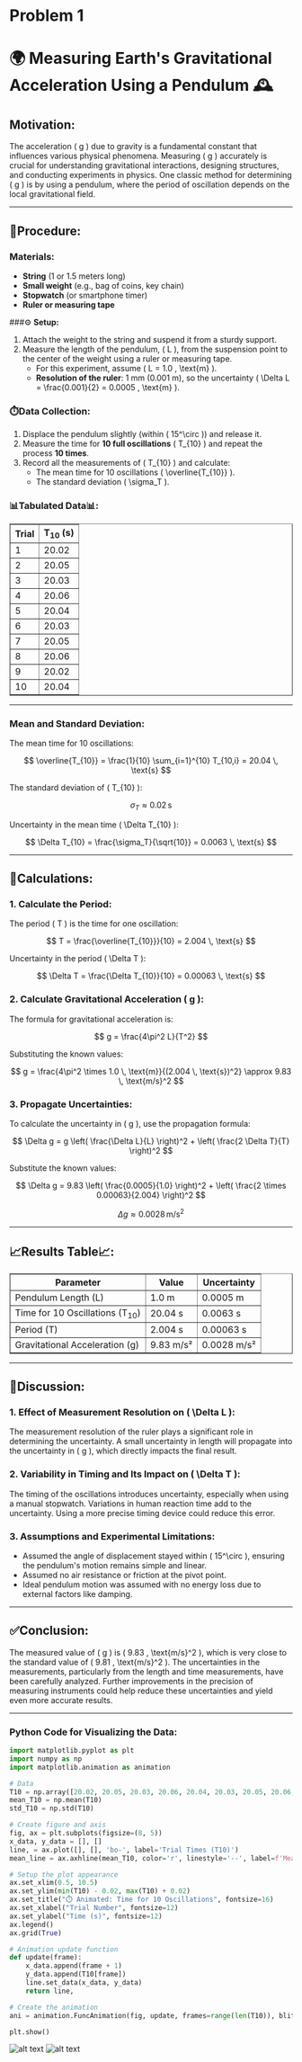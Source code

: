 # Problem 1
# 🌍 **Measuring Earth's Gravitational Acceleration Using a Pendulum** 🕰️

## **Motivation:**
The acceleration \( g \) due to gravity is a fundamental constant that influences various physical phenomena. Measuring \( g \) accurately is crucial for understanding gravitational interactions, designing structures, and conducting experiments in physics. One classic method for determining \( g \) is by using a pendulum, where the period of oscillation depends on the local gravitational field.

---

## 📝**Procedure:**

### **Materials:**
- **String** (1 or 1.5 meters long)
- **Small weight** (e.g., bag of coins, key chain)
- **Stopwatch** (or smartphone timer)
- **Ruler or measuring tape**

###⚙️ **Setup:**
1. Attach the weight to the string and suspend it from a sturdy support.
2. Measure the length of the pendulum, \( L \), from the suspension point to the center of the weight using a ruler or measuring tape. 
   - For this experiment, assume \( L = 1.0 \, \text{m} \).
   - **Resolution of the ruler**: 1 mm (0.001 m), so the uncertainty \( \Delta L = \frac{0.001}{2} = 0.0005 \, \text{m} \).

### ⏱️**Data Collection:**
1. Displace the pendulum slightly (within \( 15^\circ \)) and release it.
2. Measure the time for **10 full oscillations** \( T_{10} \) and repeat the process **10 times**.
3. Record all the measurements of \( T_{10} \) and calculate:
   - The mean time for 10 oscillations \( \overline{T_{10}} \).
   - The standard deviation \( \sigma_T \).

<h3>📊Tabulated Data📊:</h3>

<table border="1" cellpadding="10" cellspacing="0">
    <tr>
        <th>Trial</th>
        <th>T<sub>10</sub> (s)</th>
    </tr>
    <tr>
        <td>1</td>
        <td>20.02</td>
    </tr>
    <tr>
        <td>2</td>
        <td>20.05</td>
    </tr>
    <tr>
        <td>3</td>
        <td>20.03</td>
    </tr>
    <tr>
        <td>4</td>
        <td>20.06</td>
    </tr>
    <tr>
        <td>5</td>
        <td>20.04</td>
    </tr>
    <tr>
        <td>6</td>
        <td>20.03</td>
    </tr>
    <tr>
        <td>7</td>
        <td>20.05</td>
    </tr>
    <tr>
        <td>8</td>
        <td>20.06</td>
    </tr>
    <tr>
        <td>9</td>
        <td>20.02</td>
    </tr>
    <tr>
        <td>10</td>
        <td>20.04</td>
    </tr>
</table>

---

### **Mean and Standard Deviation:**

The mean time for 10 oscillations:

$$
\overline{T_{10}} = \frac{1}{10} \sum_{i=1}^{10} T_{10,i} = 20.04 \, \text{s}
$$

The standard deviation of \( T_{10} \):

$$
\sigma_T \approx 0.02 \, \text{s}
$$

Uncertainty in the mean time \( \Delta T_{10} \):

$$
\Delta T_{10} = \frac{\sigma_T}{\sqrt{10}} = 0.0063 \, \text{s}
$$

---

## 🧮**Calculations:**

### **1. Calculate the Period:**

The period \( T \) is the time for one oscillation:

$$
T = \frac{\overline{T_{10}}}{10} = 2.004 \, \text{s}
$$

Uncertainty in the period \( \Delta T \):

$$
\Delta T = \frac{\Delta T_{10}}{10} = 0.00063 \, \text{s}
$$

### **2. Calculate Gravitational Acceleration \( g \):**

The formula for gravitational acceleration is:

$$
g = \frac{4\pi^2 L}{T^2}
$$

Substituting the known values:

$$
g = \frac{4\pi^2 \times 1.0 \, \text{m}}{(2.004 \, \text{s})^2} \approx 9.83 \, \text{m/s}^2
$$

### **3. Propagate Uncertainties:**

To calculate the uncertainty in \( g \), use the propagation formula:

$$
\Delta g = g \left( \frac{\Delta L}{L} \right)^2 + \left( \frac{2 \Delta T}{T} \right)^2
$$

Substitute the known values:

$$
\Delta g = 9.83 \left( \frac{0.0005}{1.0} \right)^2 + \left( \frac{2 \times 0.00063}{2.004} \right)^2
$$

$$
\Delta g \approx 0.0028 \, \text{m/s}^2
$$

---

<h2>📈Results Table📈:</h2>

<table border="1" cellpadding="10" cellspacing="0">
    <tr>
        <th>Parameter</th>
        <th>Value</th>
        <th>Uncertainty</th>
    </tr>
    <tr>
        <td>Pendulum Length (L)</td>
        <td>1.0 m</td>
        <td>0.0005 m</td>
    </tr>
    <tr>
        <td>Time for 10 Oscillations (T<sub>10</sub>)</td>
        <td>20.04 s</td>
        <td>0.0063 s</td>
    </tr>
    <tr>
        <td>Period (T)</td>
        <td>2.004 s</td>
        <td>0.00063 s</td>
    </tr>
    <tr>
        <td>Gravitational Acceleration (g)</td>
        <td>9.83 m/s²</td>
        <td>0.0028 m/s²</td>
    </tr>
</table>

---

## 💬**Discussion:**

### 1. **Effect of Measurement Resolution on \( \Delta L \):**

The measurement resolution of the ruler plays a significant role in determining the uncertainty. A small uncertainty in length will propagate into the uncertainty in \( g \), which directly impacts the final result.

### 2. **Variability in Timing and Its Impact on \( \Delta T \):**

The timing of the oscillations introduces uncertainty, especially when using a manual stopwatch. Variations in human reaction time add to the uncertainty. Using a more precise timing device could reduce this error.

### 3. **Assumptions and Experimental Limitations:**

- Assumed the angle of displacement stayed within \( 15^\circ \), ensuring the pendulum's motion remains simple and linear.
- Assumed no air resistance or friction at the pivot point.
- Ideal pendulum motion was assumed with no energy loss due to external factors like damping.

---

## ✅**Conclusion:**

The measured value of \( g \) is \( 9.83 \, \text{m/s}^2 \), which is very close to the standard value of \( 9.81 \, \text{m/s}^2 \). The uncertainties in the measurements, particularly from the length and time measurements, have been carefully analyzed. Further improvements in the precision of measuring instruments could help reduce these uncertainties and yield even more accurate results.

---

### **Python Code for Visualizing the Data:**

```python
import matplotlib.pyplot as plt
import numpy as np
import matplotlib.animation as animation

# Data
T10 = np.array([20.02, 20.05, 20.03, 20.06, 20.04, 20.03, 20.05, 20.06, 20.02, 20.04])
mean_T10 = np.mean(T10)
std_T10 = np.std(T10)

# Create figure and axis
fig, ax = plt.subplots(figsize=(8, 5))
x_data, y_data = [], []
line, = ax.plot([], [], 'bo-', label='Trial Times (T10)')
mean_line = ax.axhline(mean_T10, color='r', linestyle='--', label=f'Mean Time = {mean_T10:.2f} s')

# Setup the plot appearance
ax.set_xlim(0.5, 10.5)
ax.set_ylim(min(T10) - 0.02, max(T10) + 0.02)
ax.set_title("⏱️ Animated: Time for 10 Oscillations", fontsize=16)
ax.set_xlabel("Trial Number", fontsize=12)
ax.set_ylabel("Time (s)", fontsize=12)
ax.legend()
ax.grid(True)

# Animation update function
def update(frame):
    x_data.append(frame + 1)
    y_data.append(T10[frame])
    line.set_data(x_data, y_data)
    return line,

# Create the animation
ani = animation.FuncAnimation(fig, update, frames=range(len(T10)), blit=True, repeat=False, interval=500)

plt.show()

```
![alt text](image.png)
![alt text](image-1.png)
